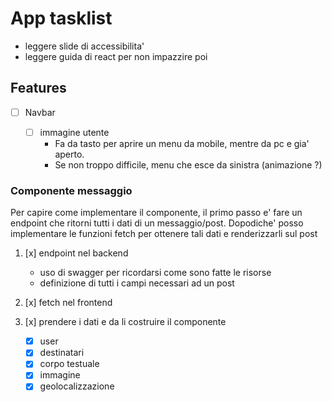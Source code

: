 # App tasklist

- leggere slide di accessibilita'
- leggere guida di react per non impazzire poi

## Features

- [ ] Navbar

  - [ ] immagine utente
    - Fa da tasto per aprire un menu da mobile, mentre da pc e gia' aperto.
    - Se non troppo difficile, menu che esce da sinistra (animazione ?)

### Componente messaggio

Per capire come implementare il componente, il primo passo e' fare un endpoint che ritorni tutti i dati di un messaggio/post. Dopodiche' posso implementare le funzioni fetch per ottenere tali dati e renderizzarli sul post

1. [x] endpoint nel backend

   - uso di swagger per ricordarsi come sono fatte le risorse
   - definizione di tutti i campi necessari ad un post

2. [x] fetch nel frontend

3. [x] prendere i dati e da li costruire il componente

   - [x] user
   - [x] destinatari
   - [x] corpo testuale
   - [x] immagine
   - [x] geolocalizzazione
